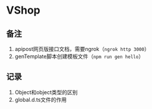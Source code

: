 # VShop

## 备注
1. apipost网页版接口文档，需要ngrok（`ngrok http 3000`）
2. genTemplate脚本创建模板文件（`npm run gen hello`）

## 记录
1. Object和object类型的区别
2. global.d.ts文件的作用